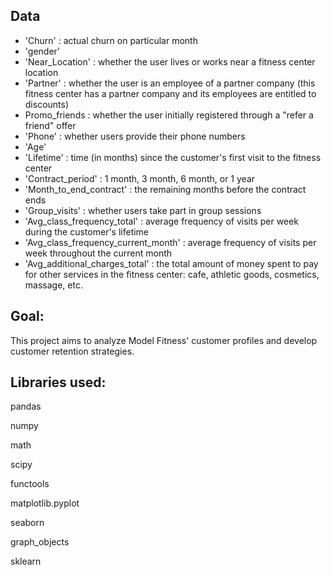 ## Data

- 'Churn' : actual churn on particular month
- 'gender'
- 'Near_Location' : whether the user lives or works near a fitness center location
- 'Partner' : whether the user is an employee of a partner company (this fitness center has a partner company and its employees are entitled to discounts)
- Promo_friends : whether the user initially registered through a "refer a friend" offer
- 'Phone' : whether users provide their phone numbers
- 'Age'
- 'Lifetime' : time (in months) since the customer's first visit to the fitness center
- 'Contract_period' : 1 month, 3 month, 6 month, or 1 year
- 'Month_to_end_contract' : the remaining months before the contract ends
- 'Group_visits' : whether users take part in group sessions
- 'Avg_class_frequency_total' : average frequency of visits per week during the customer's lifetime
- 'Avg_class_frequency_current_month' : average frequency of visits per week throughout the current month
- 'Avg_additional_charges_total' : the total amount of money spent to pay for other services in the fitness center: cafe, athletic goods, cosmetics, massage, etc.

## Goal:

This project aims to analyze Model Fitness' customer profiles and develop customer retention strategies.

## Libraries used:

pandas

numpy

math

scipy

functools

matplotlib.pyplot

seaborn

graph_objects

sklearn
